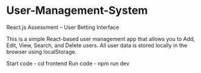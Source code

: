 # User-Management-System
 React.js Assessment – User Betting Interface

This is a simple React-based user management app that allows you to Add, Edit, View, Search, and Delete users. All user data is stored locally in the browser using localStorage.

Start code - cd frontend
Run code - npm run dev
